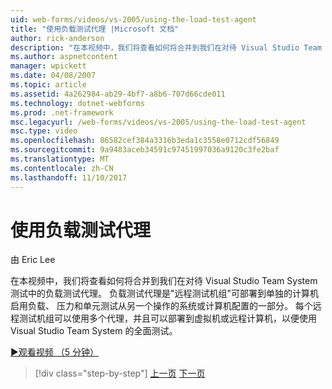 ```yaml
---
uid: web-forms/videos/vs-2005/using-the-load-test-agent
title: "使用负载测试代理 |Microsoft 文档"
author: rick-anderson
description: "在本视频中，我们将查看如何将合并到我们在对待 Visual Studio Team System 测试中的负载测试代理。 负载测试代理属于..."
ms.author: aspnetcontent
manager: wpickett
ms.date: 04/08/2007
ms.topic: article
ms.assetid: 4a262984-ab29-4bf7-a8b6-707d66cde011
ms.technology: dotnet-webforms
ms.prod: .net-framework
msc.legacyurl: /web-forms/videos/vs-2005/using-the-load-test-agent
msc.type: video
ms.openlocfilehash: 86582cef384a3316b3eda1c3558e0712cdf56849
ms.sourcegitcommit: 9a9483aceb34591c97451997036a9120c3fe2baf
ms.translationtype: MT
ms.contentlocale: zh-CN
ms.lasthandoff: 11/10/2017
---
```

<a name="using-the-load-test-agent"></a>使用负载测试代理
====================
由 Eric Lee

在本视频中，我们将查看如何将合并到我们在对待 Visual Studio Team System 测试中的负载测试代理。 负载测试代理是"远程测试机组"可部署到单独的计算机启用负载、 压力和单元测试从另一个操作的系统或计算机配置的一部分。 每个远程测试机组可以使用多个代理，并且可以部署到虚拟机或远程计算机，以便使用 Visual Studio Team System 的全面测试。

[&#9654;观看视频 （5 分钟）](https://channel9.msdn.com/Blogs/ASP-NET-Site-Videos/using-the-load-test-agent)

>[!div class="step-by-step"]
[上一页](the-effects-of-caching.md)
[下一页](the-effects-of-viewstate.md)
